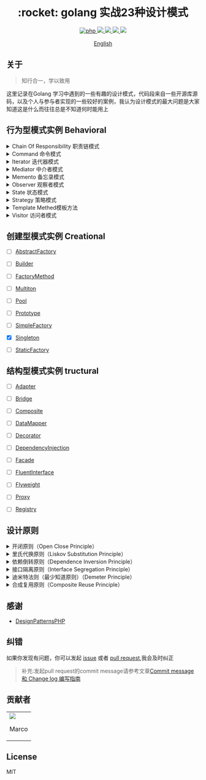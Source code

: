 <h1 align="center">:rocket: golang 实战23种设计模式 </h1>

<p align="center">
<a href="https://github.com/PuShaoWei/designPatterns-go#简易结构">
  <img src="https://img.shields.io/badge/php-done-brightgreen.svg" alt="php">
</a>
<a href="https://github.com/PuShaoWei/designPatterns-go">
    <img src="https://img.shields.io/github/issues-pr-raw/designPatterns-go/cdnjs.svg">
</a>
<a href="https://github.com/PuShaoWei/designPatterns-go">
    <img src="https://img.shields.io/codacy/grade/e27821fb6289410b8f58338c7e0bc686.svg">
</a>
<a href="https://github.com/PuShaoWei/designPatterns-go">
    <img src="https://img.shields.io/travis/rust-lang/rust.svg">
</a>
<a href="https://github.com/PuShaoWei/designPatterns-go">
    <img src="https://img.shields.io/github/license/mashape/apistatus.svg">
</a>
</p>
<p align="center"> <a href="./README-EN.md">English</a>　<p>

## 关于

>  知行合一，学以致用

这里记录在Golang 学习中遇到的一些有趣的设计模式，代码段来自一些开源库源码，以及个人与参与者实现的一些较好的案例，我认为设计模式的最大问题是大家知道这是什么而往往总是不知道何时能用上

## 行为型模式实例 Behavioral
<div>
<details>
    <summary> Chain Of Responsibility 职责链模式</summary>
    <li class="task-list-item">
        使多个对象都有机会处理请求，从而避免请求的发送者和接收者之间的耦合关系。将这些对象连成一条链，并沿着这条链传递该请求，直到有一个对象处理它为止
    </li>
- 使多个对象都有机会处理请求，从而避免请求的发送者和接收者之间的耦合关系。将这些对象连成一条链，并沿着这条链传递该请求，直到有一个对象处理它为止
- [ ] [AbstractFactory](/Gopher-upgrade/DesignPatternsGo/)

</details>
<details>
    <summary> Command 命令模式</summary>
    <li class="task-list-item">
        将一个请求封装为一个对象，从而使你可用不同的请求对客户进行参数化；对请求排队或者记录请求日志，以及支持可撤销的操作 Interpreter 解释器模式：给定一个语言，定义它的文法的一种表示，并定义一个解释器，这个解释器使用该表示来解释语言中的句子
    </li>
</details>
<details>
    <summary> Iterator 迭代器模式</summary>
    <li class="task-list-item">
        提供一种方法顺序访问一个聚合对象中的各个元素，而又不暴露该对象的内部表示
    </li>
</details>
<details>
    <summary> Mediator 中介者模式</summary>
    <li class="task-list-item">
        用一个中介对象来封装一系列的对象交互。中介这使各对象不需要显式地相互引用，从而使其耦合松散，而且可以独立地改变它们之间的交互。
    </li>
</details>
<details>
    <summary> Memento 备忘录模式</summary>
    <li class="task-list-item">
        在不破坏封装性的前提下，捕获一个对象的内部状态，并在该对象之外保存这个状态。这样以后就可以将该对象恢复到原先保存的状态
    </li>
</details>
<details>
    <summary> Observer 观察者模式</summary>
    <li class="task-list-item">
        定义了一种一对多的依赖关系，让多个观察者对象同时监听某一个主题对象。这个主题对象在状态发生改变时，会通知所有观察者对象，使它们能够自动更新自己。
    </li>
</details>
<details>
    <summary> State 状态模式</summary>
    <li class="task-list-item">
        当一个对象的内在状态改变时，允许改变其行为，这个对象看起来像是改变了其类
    </li>
</details>
<details>
    <summary> Strategy 策略模式</summary>
    <li class="task-list-item">
        它定义了算法家族，分别封装起来，让它们可以相互替换，此模式让算法的变化，不会影响到使用算法的客户。
    </li>
</details>
<details>
    <summary> Template Methed模板方法</summary>
    <li class="task-list-item">
        定义一个操作中的算法的骨架，而将一些具体步骤延迟到子类中。模板方法使得子类可以不改变一个算法的结构即可重定义该算法的某些特定步骤。
    </li>
</details>
<details>
    <summary> Visitor 访问者模式</summary>
    <li class="task-list-item">
        表示一个作用于某对象结构中的各元素的操作，它使你可以在不改变各元素的类的前提下定义作用于这些元素的新操作
    </li>
<details>
</div>

## 创建型模式实例 Creational

- [ ] [AbstractFactory](/Gopher-upgrade/DesignPatternsGo/)
- [ ] [Builder](/Gopher-upgrade/DesignPatternsGo/)
- [ ] [FactoryMethod](/Gopher-upgrade/DesignPatternsGo/)
- [ ] [Multiton](/Gopher-upgrade/DesignPatternsGo/)
- [ ] [Pool](/Gopher-upgrade/DesignPatternsGo/)
- [ ] [Prototype](/Gopher-upgrade/DesignPatternsGo/)
- [ ] [SimpleFactory](/Gopher-upgrade/DesignPatternsGo/)
- [x] [Singleton](/Gopher-upgrade/DesignPatternsGo/blob/master/Package/Creational/Singleton/doubleLock/main.go)
- [ ] [StaticFactory](/Gopher-upgrade/DesignPatternsGo/)


##  结构型模式实例 tructural

- [ ] [Adapter](/Gopher-upgrade/DesignPatternsGo/)
- [ ] [Bridge](/Gopher-upgrade/DesignPatternsGo/)
- [ ] [Composite](/Gopher-upgrade/DesignPatternsGo/)
- [ ] [DataMapper](/Gopher-upgrade/DesignPatternsGo/)
- [ ] [Decorator](/Gopher-upgrade/DesignPatternsGo/)
- [ ] [DependencyInjection](/Gopher-upgrade/DesignPatternsGo/)
- [ ] [Facade](/Gopher-upgrade/DesignPatternsGo/)
- [ ] [FluentInterface](/Gopher-upgrade/DesignPatternsGo/)
- [ ] [Flyweight](/Gopher-upgrade/DesignPatternsGo/)
- [ ] [Proxy](/Gopher-upgrade/DesignPatternsGo/)
- [ ] [Registry](/Gopher-upgrade/DesignPatternsGo/)






## 设计原则

<details>
 <summary>开闭原则（Open Close Principle）</summary>
     <pre><code>
            开闭原则就是说对扩展开放，对修改关闭。在程序需要进行拓展的时候，不能去修改原有的代码，实现一个热插拔的效果。 所以一句话概括就是：为了使程序的扩展性好，易于维护和升级
     </code>
     </pre>
</details>
<details>
 <summary>里氏代换原则（Liskov Substitution Principle）</summary>
     <pre><code>
            里氏代换原则(Liskov Substitution Principle LSP)面向对象设计的基本原则之一。 里氏代换原则中说，任何 基类可以出现的地方，子类一定可以出现。 LSP是继承复用的基石，只有当衍生类可以替换掉基类，软件单位的功能不受 到影响时，基类才能真正被复用，而衍生类也能够在基类的基础上增加新的行为。里氏代换原则是对“开-闭”原则的补充。 实现“开-闭”原则的关键步骤就是抽象化。而基类与子类的继承关系就是抽象化的具体实现，所以里氏代换原则是对实现抽 象化的具体步骤的规范
     </code>
     </pre>
</details>
<details>
 <summary>依赖倒转原则（Dependence Inversion Principle）</summary>
     <pre><code>
          这个是开闭原则的基础，具体内容：真对接口编程，依赖于抽象而不依赖于具体。
     </code>
     </pre>
</details>
<details>
 <summary>接口隔离原则（Interface Segregation Principle）</summary>
     <pre><code>
        这个原则的意思是：使用多个隔离的接口，比使用单个接口要好。还是一个降低类之间的耦合度的意思，从这儿我们看出， 其实设计模式就是一个软件的设计思想，从大型软件架构出发，为了升级和维护方便。所以上文中多次出现：降低依赖，降低耦合。
     </code>
     </pre>
</details>
<details>
 <summary>迪米特法则（最少知道原则）（Demeter Principle）</summary>
     <pre>
     <code>
          为什么叫最少知道原则，就是说：一个实体应当尽量少的与其他实体之间发生相互作用，使得系统功能模块相对独立。
     </code>
     </pre>
</details>
<details>
 <summary>合成复用原则（Composite Reuse Principle）</summary>
     <pre>
     <code>
          原则是尽量使用合成/聚合的方式，而不是使用继承。
     </code>
     </pre>
</details>

## 感谢

- [DesignPatternsPHP](https://github.com/domnikl/DesignPatternsPHP)

## 纠错

如果你发现有问题，你可以发起 [issue](https://github.com/PuShaoWei/designPatterns-go/issues) 或者 [pull request](https://github.com/PuShaoWei/designPatterns-go/pulls),我会及时纠正

> 补充:发起pull request的commit message请参考文章[Commit message 和 Change log 编写指南](http://www.ruanyifeng.com/blog/2016/01/commit_message_change_log.html)

## 贡献者
<table>
    <tbody>
        <tr>
            <td ><a href="https://github.com/PuShaoWei"><img src="https://avatars2.githubusercontent.com/u/18391791?v=1" /></a>
            <p align="center">Marco</p>
            </td>
        </tr>
    </tbody>
</table>

## License

MIT
